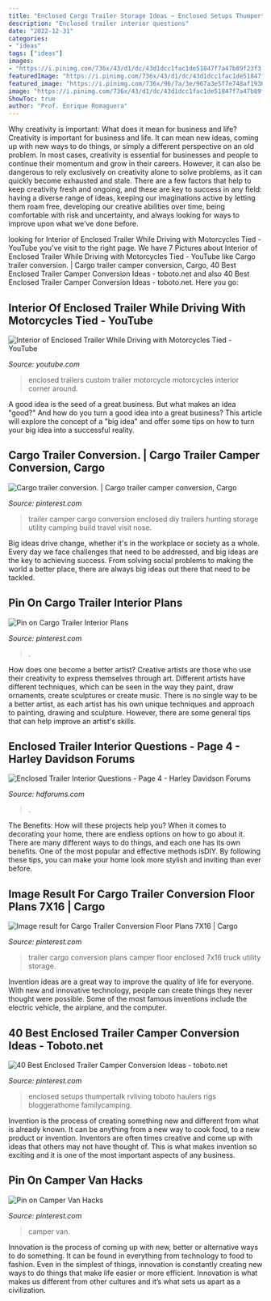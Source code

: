 ```yaml
---
title: "Enclosed Cargo Trailer Storage Ideas ~ Enclosed Setups Thumpertalk Rvliving Toboto Haulers Rigs Bloggerathome Familycamping"
description: "Enclosed trailer interior questions"
date: "2022-12-31"
categories:
- "ideas"
tags: ["ideas"]
images:
- "https://i.pinimg.com/736x/43/d1/dc/43d1dcc1fac1de51847f7a47b89f23f3.jpg"
featuredImage: "https://i.pinimg.com/736x/43/d1/dc/43d1dcc1fac1de51847f7a47b89f23f3.jpg"
featured_image: "https://i.pinimg.com/736x/96/7a/3e/967a3e5f7e748af1936d43e4cbfd1130.jpg"
image: "https://i.pinimg.com/736x/43/d1/dc/43d1dcc1fac1de51847f7a47b89f23f3.jpg"
ShowToc: true
author: "Prof. Enrique Romaguera"
---
```



Why creativity is important: What does it mean for business and life?
Creativity is important for business and life. It can mean new ideas, coming up with new ways to do things, or simply a different perspective on an old problem. In most cases, creativity is essential for businesses and people to continue their momentum and grow in their careers. However, it can also be dangerous to rely exclusively on creativity alone to solve problems, as it can quickly become exhausted and stale. There are a few factors that help to keep creativity fresh and ongoing, and these are key to success in any field: having a diverse range of ideas, keeping our imaginations active by letting them roam free, developing our creative abilities over time, being comfortable with risk and uncertainty, and always looking for ways to improve upon what we’ve done before.

	

		
looking for Interior of Enclosed Trailer While Driving with Motorcycles Tied - YouTube you've visit to the right page. We have 7 Pictures about Interior of Enclosed Trailer While Driving with Motorcycles Tied - YouTube like Cargo trailer conversion. | Cargo trailer camper conversion, Cargo, 40 Best Enclosed Trailer Camper Conversion Ideas - toboto.net and also 40 Best Enclosed Trailer Camper Conversion Ideas - toboto.net. Here you go:
		
    
## Interior Of Enclosed Trailer While Driving With Motorcycles Tied - YouTube

<img loading=lazy src="https://i.ytimg.com/vi/4xykjYNNdzo/maxresdefault.jpg" onerror="this.onerror=null;this.src='https://tse1.mm.bing.net/th?id=OIP.kX630k4CUG45O4J8giRIYQHaEK&amp;pid=15.1';" alt="Interior of Enclosed Trailer While Driving with Motorcycles Tied - YouTube">

_Source: youtube.com_

>enclosed trailers custom trailer motorcycle motorcycles interior corner around. 

	

A good idea is the seed of a great business. But what makes an idea "good?" And how do you turn a good idea into a great business? This article will explore the concept of a "big idea" and offer some tips on how to turn your big idea into a successful reality.

    
## Cargo Trailer Conversion. | Cargo Trailer Camper Conversion, Cargo

<img loading=lazy src="https://i.pinimg.com/736x/e2/c5/7e/e2c57e08b789f843d4100ec95e63239b.jpg" onerror="this.onerror=null;this.src='https://tse2.mm.bing.net/th?id=OIP.7rpXbPfJ5i7O6V4oFSYJDAHaJ3&amp;pid=15.1';" alt="Cargo trailer conversion. | Cargo trailer camper conversion, Cargo">

_Source: pinterest.com_

>trailer camper cargo conversion enclosed diy trailers hunting storage utility camping build travel visit nose. 

	

Big ideas drive change, whether it's in the workplace or society as a whole. Every day we face challenges that need to be addressed, and big ideas are the key to achieving success. From solving social problems to making the world a better place, there are always big ideas out there that need to be tackled.

    
## Pin On Cargo Trailer Interior Plans

<img loading=lazy src="https://i.pinimg.com/736x/b0/b9/85/b0b985ddb314fc85f9c236e056ea469d.jpg" onerror="this.onerror=null;this.src='https://tse4.mm.bing.net/th?id=OIP.V9c4toCeGiWKX_ccltXOGgHaE8&amp;pid=15.1';" alt="Pin on Cargo Trailer Interior Plans">

_Source: pinterest.com_

>. 

	

How does one become a better artist?
Creative artists are those who use their creativity to express themselves through art. Different artists have different techniques, which can be seen in the way they paint, draw ornaments, create sculptures or create music. There is no single way to be a better artist, as each artist has his own unique techniques and approach to painting, drawing and sculpture. However, there are some general tips that can help improve an artist's skills.

    
## Enclosed Trailer Interior Questions - Page 4 - Harley Davidson Forums

<img loading=lazy src="https://www.hdforums.com/forum/attachments/touring-models/105537d1269694951-enclosed-trailer-interior-questions-sg2.jpg" onerror="this.onerror=null;this.src='https://tse3.mm.bing.net/th?id=OIP.ql_EcchewFJKab6iGaKvpwHaFj&amp;pid=15.1';" alt="Enclosed Trailer Interior Questions - Page 4 - Harley Davidson Forums">

_Source: hdforums.com_

>. 

	

The Benefits: How will these projects help you?
When it comes to decorating your home, there are endless options on how to go about it. There are many different ways to do things, and each one has its own benefits. One of the most popular and effective methods isDIY. By following these tips, you can make your home look more stylish and inviting than ever before.

    
## Image Result For Cargo Trailer Conversion Floor Plans 7X16 | Cargo

<img loading=lazy src="https://i.pinimg.com/736x/43/d1/dc/43d1dcc1fac1de51847f7a47b89f23f3.jpg" onerror="this.onerror=null;this.src='https://tse2.mm.bing.net/th?id=OIP.RJbB0PpPK6GQ-OBVvbf7rQHaEz&amp;pid=15.1';" alt="Image result for Cargo Trailer Conversion Floor Plans 7X16 | Cargo">

_Source: pinterest.com_

>trailer cargo conversion plans camper floor enclosed 7x16 truck utility storage. 

	

Invention ideas are a great way to improve the quality of life for everyone. With new and innovative technology, people can create things they never thought were possible. Some of the most famous inventions include the electric vehicle, the airplane, and the computer.

    
## 40 Best Enclosed Trailer Camper Conversion Ideas - Toboto.net

<img loading=lazy src="https://i.pinimg.com/736x/96/7a/3e/967a3e5f7e748af1936d43e4cbfd1130.jpg" onerror="this.onerror=null;this.src='https://tse4.mm.bing.net/th?id=OIP.QDI0gSNwAeE9Ww0-_xed0AHaFj&amp;pid=15.1';" alt="40 Best Enclosed Trailer Camper Conversion Ideas - toboto.net">

_Source: pinterest.com_

>enclosed setups thumpertalk rvliving toboto haulers rigs bloggerathome familycamping. 

	

Invention is the process of creating something new and different from what is already known. It can be anything from a new way to cook food, to a new product or invention. Inventors are often times creative and come up with ideas that others may not have thought of. This is what makes invention so exciting and it is one of the most important aspects of any business.

    
## Pin On Camper Van Hacks

<img loading=lazy src="https://i.pinimg.com/736x/fd/02/2d/fd022daaf0dee62fac9807d66a60ffa3.jpg" onerror="this.onerror=null;this.src='https://tse3.mm.bing.net/th?id=OIP.17juc7-VBEvzf24DSAt64gHaJ4&amp;pid=15.1';" alt="Pin on Camper Van Hacks">

_Source: pinterest.com_

>camper van. 

	

Innovation is the process of coming up with new, better or alternative ways to do something. It can be found in everything from technology to food to fashion. Even in the simplest of things, innovation is constantly creating new ways to do things that make life easier or more efficient. Innovation is what makes us different from other cultures and it’s what sets us apart as a civilization.

